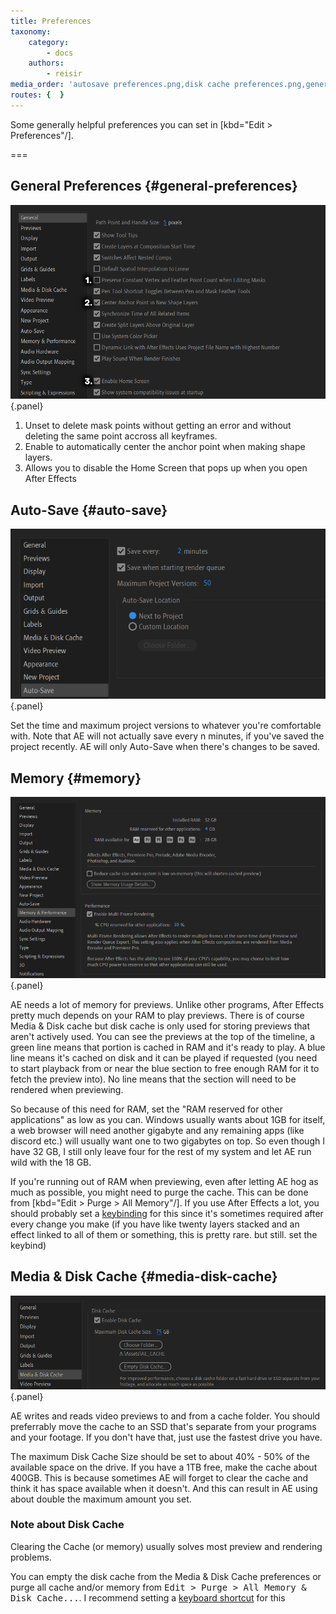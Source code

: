 ```yaml
---
title: Preferences
taxonomy:
    category:
        - docs
    authors:
        - reisir
media_order: 'autosave preferences.png,disk cache preferences.png,general preferences.png,memory preferences.png'
routes: {  }
---
```


Some generally helpful preferences you can set in [kbd="Edit > Preferences"/].

===

## General Preferences {#general-preferences}

![general preferences tab](general%20preferences.png){.panel}

1. Unset to delete mask points without getting an error and without deleting the same point accross all keyframes.
2. Enable to automatically center the anchor point when making shape layers.
3. Allows you to disable the Home Screen that pops up when you open After Effects

## Auto-Save {#auto-save}

![autosave preferences tab](autosave%20preferences.png){.panel}

Set the time and maximum project versions to whatever you're comfortable with. Note that AE will not actually save every n minutes, if you've saved the project recently. AE will only Auto-Save when there's changes to be saved.

## Memory {#memory}

![Memory &amp; Performance tab](memory%20preferences.png){.panel}

AE needs a lot of memory for previews. Unlike other programs, After Effects pretty much depends on your RAM to play previews. There is of course Media & Disk cache but disk cache is only used for storing previews that aren't actively used. You can see the previews at the top of the timeline, a green line means that portion is cached in RAM and it's ready to play. A blue line means it's cached on disk and it can be played if requested (you need to start playback from or near the blue section to free enough RAM for it to fetch the preview into). No line means that the section will need to be rendered when previewing.

So because of this need for RAM, set the "RAM reserved for other applications" as low as you can. Windows usually wants about 1GB for itself, a web browser will need another gigabyte and any remaining apps (like discord etc.) will usually want one to two gigabytes on top. So even though I have 32 GB, I still only leave four for the rest of my system and let AE run wild with the 18 GB. 

If you're running out of RAM when previewing, even after letting AE hog as much as possible, you might need to purge the cache. This can be done from [kbd="Edit > Purge > All Memory"/]. If you use After Effects a lot, you should probably set a [keybinding](/opinions/keyboard) for this since it's sometimes required after every change you make (if you have like twenty layers stacked and an effect linked to all of them or something, this is pretty rare. but still. set the keybind)

## Media & Disk Cache {#media-disk-cache}

![Media &amp; Disk Cache tab](disk%20cache%20preferences.png){.panel}

AE writes and reads video previews to and from a cache folder. You should preferrably move the cache to an SSD that's separate from your programs and your footage. If you don't have that, just use the fastest drive you have.

The maximum Disk Cache Size should be set to about 40% - 50% of the available space on the drive. If you have a 1TB free, make the cache about 400GB. This is because sometimes AE will forget to clear the cache and think it has space available when it doesn't. And this can result in AE using about double the maximum amount you set.

### Note about Disk Cache

Clearing the Cache (or memory) usually solves most preview and rendering problems.

You can empty the disk cache from the Media & Disk Cache preferences or purge all cache and/or memory from <kbd>Edit > Purge > All Memory & Disk Cache...</kbd>. I recommend setting a [keyboard shortcut](/after-effects-extra/keyboard) for this

